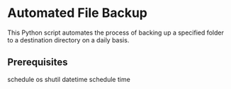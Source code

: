 # Automated File Backup

This Python script automates the process of backing up a specified folder to a destination directory on a daily basis.

## Prerequisites

schedule 
os
shutil
datetime
schedule
time
